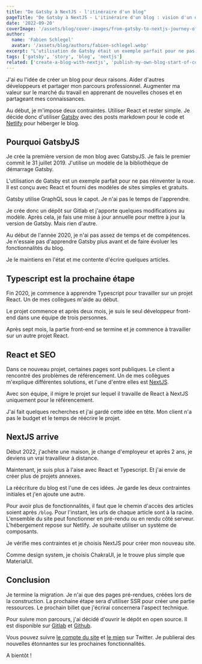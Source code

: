 ```yaml
---
title: "De Gatsby à NextJS - l'itinéraire d'un blog"
pageTitle: "De Gatsby à NextJS - L'itinéraire d'un blog : vision d'un développeur"
date: '2022-09-20'
coverImage: '/assets/blog/cover-images/from-gatsby-to-nextjs-journey-of-a-blog-illustration-fr.webp'
author:
  name: 'Fabien Schlegel'
  avatar: '/assets/blog/authors/fabien-schlegel.webp'
excerpt: "L'utilisation de Gatsby était un exemple parfait pour ne pas réinventer la roue. Réalisé avec React, Giving free templates."
tags: ['gatsby', 'story', 'blog', 'nextjs']
related: ['create-a-blog-with-nextjs', 'publish-my-own-blog-start-of-content-creator']
---
```


J'ai eu l'idée de créer un blog pour deux raisons. Aider d'autres développeurs et partager mon parcours professionnel. Augmenter ma valeur sur le marché du travail en apprenant de nouvelles choses et en partageant mes connaissances.

Au début, je m'impose deux contraintes. Utiliser React et rester simple. Je décide donc d'utiliser [Gatsby](https://www.gatsbyjs.com/) avec des posts markdown pour le code et [Netlify](https://www.netlify.com/) pour héberger le blog.

## Pourquoi GatsbyJS

Je crée la première version de mon blog avec GatsbyJS. Je fais le premier commit le 31 juillet 2019. J'utilise un modèle de la bibliothèque de démarrage Gatsby.

L'utilisation de Gatsby est un exemple parfait pour ne pas réinventer la roue. Il est conçu avec React et fourni des modèles de sites simples et gratuits.

Gatsby utilise GraphQL sous le capot. Je n'ai pas le temps de l'apprendre.

Je crée donc un dépôt sur Gitlab et j'apporte quelques modifications au modèle. Après cela, je fais une mise à jour annuelle pour mettre à jour la version de Gatsby. Mais rien d'autre.

Au début de l'année 2020, je n'ai pas assez de temps et de compétences. Je n'essaie pas d'apprendre Gatsby plus avant et de faire évoluer les fonctionnalités du blog.

Je le maintiens en l'état et me contente d'écrire quelques articles.

## Typescript est la prochaine étape

Fin 2020, je commence à apprendre Typescript pour travailler sur un projet React. Un de mes collègues m'aide au début.

Le projet commence et après deux mois, je suis le seul développeur front-end dans une équipe de trois personnes.

Après sept mois, la partie front-end se termine et je commence à travailler sur un autre projet React.

## React et SEO

Dans ce nouveau projet, certaines pages sont publiques. Le client a rencontré des problèmes de référencement. Un de mes collègues m'explique différentes solutions, et l'une d'entre elles est [NextJS](https://nextjs.org/).

Avec son équipe, il migre le projet sur lequel il travaille de React à NextJS uniquement pour le référencement.

J'ai fait quelques recherches et j'ai gardé cette idée en tête. Mon client n'a pas le budget et le temps de réécrire le projet.

## NextJS arrive

Début 2022, j'achète une maison, je change d'employeur et après 2 ans, je deviens un vrai travailleur à distance.

Maintenant, je suis plus à l'aise avec React et Typescript. Et j'ai envie de créer plus de projets annexes.

La réécriture du blog est l'une de ces idées. Je garde les deux contraintes initiales et j'en ajoute une autre.

Pour avoir plus de fonctionnalités, il faut que le chemin d'accès des articles soient après `/blog`. Pour l'instant, les urls de chaque article sont à la racine. L'ensemble du site peut fonctionner en pré-rendu ou en rendu côté serveur. L'hébergement repose sur Netlify. Je souhaite utiliser un système de composants.

Je vérifie mes contraintes et je choisis NextJS pour créer mon nouveau site.

Comme design system, je choisis ChakraUI, je le trouve plus simple que MaterialUI.

## Conclusion

Je termine la migration. Je n'ai que des pages pré-rendues, créées lors de la construction. La prochaine étape sera d'utiliser SSR pour créer une partie ressources. Le prochain billet que j'écrirai concernera l'aspect technique.

Pour suivre mon parcours, j'ai décidé d'ouvrir le dépôt en open source. Il est disponible sur [Gitlab](https://gitlab.com/fabienschlegel/d2c-v2) et [Github](https://github.com/fabienschlegel/d2c-v2).

Vous pouvez suivre [le compte du site](https://twitter.com/devoreur2code) et [le mien](https://twitter.com/fabienschlegel) sur Twitter. Je publierai des nouvelles étonnantes sur les prochaines fonctionnalités.

A bientôt !

